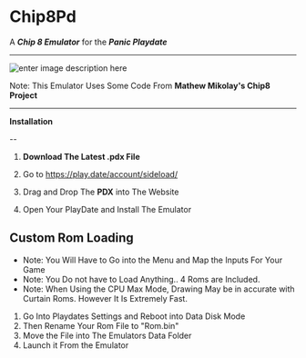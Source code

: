 # Chip8Pd

A ***Chip 8 Emulator*** for the ***Panic Playdate***

-----
![enter image description here](https://i.imgur.com/jpWDBc3.png)
  

Note: This Emulator Uses Some Code From **Mathew Mikolay's Chip8 Project**

  

-------------------------------------------------------------

  

**Installation**

--

  

  

 1.  **Download The Latest .pdx File**

 2. Go to https://play.date/account/sideload/

 3. Drag and Drop The **PDX** into The Website

 4. Open Your PlayDate and Install The Emulator

**Custom Rom Loading**
--
* Note: You Will Have to Go into the Menu and Map the Inputs For Your Game
* Note: You Do not have to Load Anything.. 4 Roms are Included. 
* Note: When Using the CPU Max Mode, Drawing May be in accurate with Curtain Roms. However It Is Extremely Fast. 
 1. Go Into Playdates Settings and Reboot into Data Disk Mode 
 2. Then Rename Your Rom File to "Rom.bin"
 3. Move the File into The Emulators Data Folder
 4. Launch it From the Emulator
